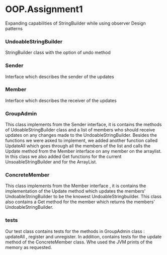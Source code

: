 # OOP.Assignment1
Expanding capabilities of ‫‪StringBuilder while using observer Design patterns

### UndoableStringBuilder
StringBuilder class with the option of undo method

### Sender
Interface which describes the sender of the updates

### Member
Interface which describes the receiver of the updates

### GroupAdmin
This class implements from the Sender interface, it is contains the methods of UdoableStringBuilder class and a list of members who should receive updates on any changes made to the UndoableStringBuilder.
Besides the functions we were asked to implement, we added another function called UpdateAll which goes through all the members of the list and calls the Update method from the Member interface on any member on the arraylist.
In this class we also added Get functions for the current UnsoableStringBuilder and for the ArrayList.


### ConcreteMember
This class implements from the Member interface , it is contains the implementation of the Update method which updates the members' UndoableStringBuilder to be the knowest UndoableStringbuilder.
This class also contains a Get method for the member which returns the members' UndoableStringBuilder.

### tests
Our test class contains tests for the methods in GroupAdmin class : updateAll , register and unregister.
In addition, contains tests for the update method of the ConcreteMember class.
Whe used the JVM prints of the memory as requested. 
